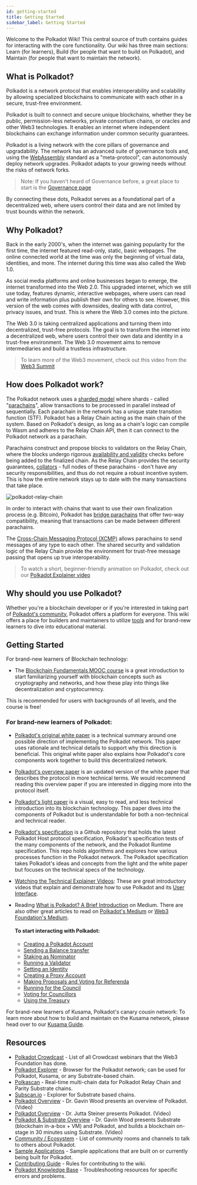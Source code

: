 ```yaml
---
id: getting-started
title: Getting Started
sidebar_label: Getting Started
---
```


Welcome to the Polkadot Wiki! This central source of truth contains guides for interacting with the
core functionality. Our wiki has three main sections: Learn (for learners), Build (for people
that want to build on Polkadot), and Maintain (for people that want to maintain the network).

## What is Polkadot?

Polkadot is a network protocol that enables interoperability and scalability by allowing specialized 
blockchains to communicate with each other in a secure, trust-free environment.

Polkadot is built to connect and secure unique blockchains, whether they be public, permission-less
networks, private consortium chains, or oracles and other Web3 technologies. It enables an internet
where independent blockchains can exchange information under common security guarantees.

Polkadot is a living network with the core pillars of governance and upgradability. The network has
an advanced suite of governance tools and, using the [WebAssembly](https://webassembly.org/)
standard as a "meta-protocol", can autonomously deploy network upgrades. Polkadot adapts to your
growing needs without the risks of network forks.

> Note: If you haven't heard of Governance before, a great place to start is the
> [Governance page](learn-governance)

By connecting these dots, Polkadot serves as a foundational part of a decentralized web, where users
control their data and are not limited by trust bounds within the network.

## Why Polkadot?

Back in the early 2000's, when the internet was gaining popularity for the first time, the internet
featured read-only, static, basic webpages. The online connected world at the time was only the
beginning of virtual data, identities, and more. The internet during this time was also called the
Web 1.0.

As social media platforms and online businesses began to emerge, the internet transformed into the
Web 2.0. This upgraded internet, which we still use today, features dynamic, interactive webpages,
where users can read and write information plus publish their own for others to see. However, this 
version of the web comes with downsides, dealing with data control, privacy issues, and trust. This is
where the Web 3.0 comes into the picture.

The Web 3.0 is taking centralized applications and turning them into decentralized, trust-free
protocols. The goal is to transform the internet into a decentralized web, where users control their
own data and identity in a trust-free environment. The Web 3.0 movement aims to remove
intermediaries and build a trustless infrastructure.

> To learn more of the Web3 movement, check out this video from the
> [Web3 Summit](https://youtu.be/l44z35vabvA)

## How does Polkadot work?

The Polkadot network uses a
[sharded model](<https://en.wikipedia.org/wiki/Shard_(database_architecture)>) where shards - called
"[parachains](learn-parachains)", allow transactions to be processed in parallel instead of
sequentially. Each parachain in the network has a unique state transition function (STF).
Polkadot has a Relay Chain acting as the main chain of the system. Based on
Polkadot's design, as long as a chain's logic can compile to Wasm and adheres to the Relay Chain
API, then it can connect to the Polkadot network as a parachain.

Parachains construct and propose blocks to validators on the Relay Chain, where the blocks 
undergo rigorous [availability and validity](learn-availability) checks before being added to the 
finalized chain. As the Relay Chain provides the security guarantees, 
[collators](learn-collator) - full nodes of these parachains - don't have any security 
responsibilities, and thus do not require a robust incentive system. This is how the entire 
network stays up to date with the many transactions that take place.

![polkadot-relay-chain](assets/polkadot_relay_chain.png)

In order to interact with chains that want to use their own finalization process (e.g. Bitcoin),
Polkadot has [bridge parachains](learn-bridges) that offer two-way compatibility, meaning that
transactions can be made between different parachains.

The [Cross-Chain Messaging Protocol (XCMP)](learn-crosschain) allows parachains to send messages of
any type to each other. The shared security and validation logic of the Relay Chain provide the
environment for trust-free message passing that opens up true interoperability.

> To watch a short, beginner-friendly animation on Polkadot, check out our
> [Polkadot Explainer video](https://www.youtube.com/watch?v=_-k0xkooSlA)

## Why should you use Polkadot?

Whether you're a blockchain developer or if you're interested in taking part of
[Polkadot's community](https://polkadot.network/polkadot-ambassador-program/), Polkadot offers a
platform for everyone. This wiki offers a place for builders and maintainers to utilize
[tools](build-tools-index) and for brand-new learners to dive into educational material.

## Getting Started

For brand-new learners of Blockchain technology:

- The [Blockchain Fundamentals MOOC course][mooc] is a great introduction to start familiarizing yourself 
with blockchain concepts such as cryptography and networks, and how these play into things like 
decentralization and cryptocurrency.

This is recommended for users with backgrounds of all levels, and the course is free!

### For brand-new learners of Polkadot:

- [Polkadot's original white paper][white-paper] is a technical summary around one possible
  direction of implementing the Polkadot network. This paper uses rationale and technical details to
  support why this direction is beneficial. This original white paper also explains how Polkadot's
  core components work together to build this decentralized network.
- [Polkadot's overview paper][overview-paper] is an updated version of the white paper that
  describes the protocol in more technical terms. We would recommend reading this overview paper if
  you are interested in digging more into the protocol itself.
- [Polkadot's light paper][light-paper] is a visual, easy to read, and less technical introduction
  into its blockchain technology. This paper dives into the components of Polkadot but is
  understandable for both a non-technical and technical reader.
- [Polkadot's specification][spec] is a Github repository that holds the latest Polkadot Host
  protocol specification, Polkadot's specification tests of the many components of the network, and
  the Polkadot Runtime specification. This repo holds algorithms and explores how various processes
  function in the Polkadot network. The Polkadot specification takes Polkadot's ideas and concepts
  from the light and the white paper but focuses on the technical specs of the technology.
- [Watching the Technical Explainer Videos][teched videos]: These are great introductory videos that
  explain and demonstrate how to use Polkadot and its [User Interface][ui].
- Reading [What is Polkadot? A Brief Introduction][article] on Medium. There are also other great
  articles to read on [Polkadot's Medium][p medium] or [Web3 Foundation's Medium][w medium].

  #### To start interacting with Polkadot:

  - [Creating a Polkadot Account][account generation]
  - [Sending a Balance transfer][transfer]
  - [Staking as Nominator][nominator]
  - [Running a Validator][validator]
  - [Setting an Identity][identity]
  - [Creating a Proxy Account][proxy]
  - [Making Proposals and Voting for Referenda][democracy]
  - [Running for the Council][council]
  - [Voting for Councillors][council voting]
  - [Using the Treasury][treasury]

For brand-new learners of Kusama, Polkadot's canary cousin network: To learn more about how to build
and maintain on the Kusama network, please head over to our [Kusama Guide][kusama guide].

## Resources

- [Polkadot Crowdcast](https://www.crowdcast.io/polkadot) - List of all Crowdcast webinars that the
  Web3 Foundation has done.
- [Polkadot Explorer](https://polkadot.js.org/apps/#/explorer) - Browser for the Polkadot network;
  can be used for Polkadot, Kusama, or any Substrate-based chain.
- [Polkascan](http://polkascan.io/) \- Real-time multi-chain data for Polkadot Relay Chain and
  Parity Substrate chains.
- [Subscan.io](https://subscan.io) - Explorer for Substrate based chains.
- [Polkadot Overview](https://youtu.be/lIghiCmHz0U) - Dr. Gavin Wood presents an overview of
  Polkadot. (Video)
- [Polkadot Overview](https://techcrunch.com/video/fireside-chat-with-jutta-steiner-parity-technologies/) -
  Dr. Jutta Steiner presents Polkadot. (Video)
- [Polkadot & Substrate Overview](https://www.youtube.com/watch?v=0IoUZdDi5Is&feature=youtu.be) -
  Dr. Gavin Wood presents Substrate (blockchain in-a-box + VM) and Polkadot, and builds a blockchain
  on-stage in 30 minutes using Substrate. (Video)
- [Community / Ecosystem](community) - List of community rooms and channels to talk to others about
  Polkadot.
- [Sample Applications](build-examples-index) - Sample applications that are built on or currently
  being built for Polkadot.
- [Contributing Guide](contributing) - Rules for contributing to the wiki.
- [Polkadot Knowledge Base](https://support.polkadot.network/) - Troubleshooting resources for
  specific errors and problems.

[mooc]: https://mooc.web3.foundation/course/blockchain-fundamentals/
[white-paper]: https://polkadot.network/PolkaDotPaper.pdf
[overview-paper]: https://github.com/w3f/research/blob/master/docs/papers/OverviewPaper-V1.pdf
[light-paper]: https://polkadot.network/Polkadot-lightpaper.pdf
[spec]: https://github.com/w3f/polkadot-spec
[teched videos]: https://www.youtube.com/watch?v=mNStMPZjiHM&list=PLOyWqupZ-WGuAuS00rK-pebTMAOxW41W8
[article]: https://medium.com/polkadot-network/what-is-polkadot-a-brief-introduction-ca3eac9ddca5
[p medium]: https://medium.com/polkadot-network
[w medium]: https://medium.com/web3foundation
[ui]: https://polkadot.js.org/apps/
[account generation]: learn-account-generation
[transfer]: learn-balance-transfers
[nominator]: maintain-guides-how-to-nominate-polkadot
[validator]: maintain-guides-how-to-validate-polkadot
[identity]: learn-identity
[proxy]: learn-proxies
[democracy]: maintain-guides-democracy
[council]: maintain-guides-how-to-join-council
[council voting]: maintain-guides-how-to-vote-councillor
[treasury]: learn-treasury
[kusama guide]: https://guide.kusama.network/
